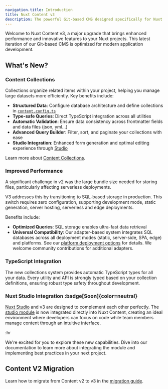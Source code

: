 ```yaml
---
navigation.title: Introduction
title: Nuxt Content v3
description: The powerful Git-based CMS designed specifically for Nuxt developers.
---
```


Welcome to Nuxt Content v3, a major upgrade that brings enhanced performance and innovative features to your Nuxt projects. This latest iteration of our Git-based CMS is optimized for modern application development.

## What's New?

### Content Collections

Collections organize related items within your project, helping you manage large datasets more efficiently. Key benefits include:

- **Structured Data**: Configure database architecture and define collections in [`content.config.ts`](/docs/collections/collections#defining-collections)
- **Type-safe Queries**: Direct TypeScript integration across all utilities
- **Automatic Validation**: Ensure data consistency across frontmatter fields and data files (json, yml...)
- **Advanced Query Builder**: Filter, sort, and paginate your collections with ease
- **Studio Integration**: Enhanced form generation and optimal editing experience through [Studio](https://nuxt.studio)

Learn more about [Content Collections](/docs/collections/collections).

### Improved Performance

A significant challenge in v2 was the large bundle size needed for storing files, particularly affecting serverless deployments.

V3 addresses this by transitioning to SQL-based storage in production. This switch requires zero configuration, supporting development mode, static generation, server hosting, serverless and edge deployments.

Benefits include:

- **Optimized Queries**: SQL storage enables ultra-fast data retrieval
- **Universal Compatibility**: Our adapter-based system integrates SQL databases across all deployment modes (static, server-side, SPA, edge) and platforms. See our [platform deployment options](/docs/deploy/node) for details. We welcome community contributions for additional adapters.

### TypeScript Integration

The new collections system provides automatic TypeScript types for all your data. Every utility and API is strongly typed based on your collection definitions, ensuring robust type safety throughout development.

### Nuxt Studio Integration :badge[Soon]{color=neutral}

[Nuxt Studio](https://nuxt.studio) and v3 are designed to complement each other perfectly. The [studio module](https://github.com/nuxtlabs/studio-module) is now integrated directly into Nuxt Content, creating an ideal environment where developers can focus on code while team members manage content through an intuitive interface.

:hr

We're excited for you to explore these new capabilities. Dive into our documentation to learn more about integrating the module and implementing best practices in your next project.

## Content V2 Migration

Learn how to migrate from Content v2 to v3 in the [migration guide](/docs/getting-started/migration).
